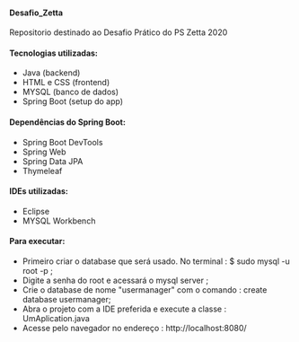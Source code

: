 #### Desafio_Zetta
  Repositorio destinado ao Desafio Prático do PS Zetta 2020

#### Tecnologias utilizadas:
- Java (backend)
- HTML e CSS (frontend)
- MYSQL (banco de dados)
- Spring Boot (setup do app)

#### Dependências do Spring Boot:
- Spring Boot DevTools
- Spring Web
- Spring Data JPA
- Thymeleaf

#### IDEs utilizadas:
- Eclipse 
- MYSQL Workbench

#### Para executar:
- Primeiro criar o database que será usado. No terminal : $ sudo mysql -u root -p ;
- Digite a senha do root e acessará o mysql server ;
- Crie o database de nome "usermanager" com o comando : create database usermanager;
- Abra o projeto com a IDE preferida e execute a classe : UmAplication.java
- Acesse pelo navegador no endereço : http://localhost:8080/
